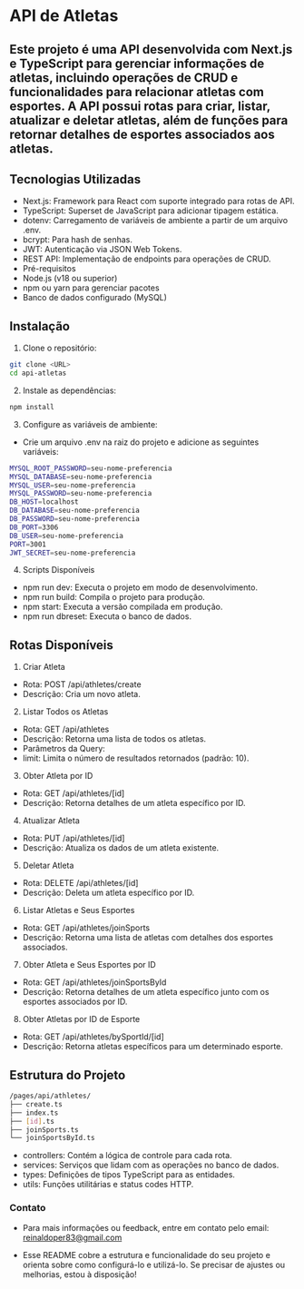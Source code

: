 # API de Atletas

## Este projeto é uma API desenvolvida com Next.js e TypeScript para gerenciar informações de atletas, incluindo operações de CRUD e funcionalidades para relacionar atletas com esportes. A API possui rotas para criar, listar, atualizar e deletar atletas, além de funções para retornar detalhes de esportes associados aos atletas.

## Tecnologias Utilizadas

- Next.js: Framework para React com suporte integrado para rotas de API.
- TypeScript: Superset de JavaScript para adicionar tipagem estática.
- dotenv: Carregamento de variáveis de ambiente a partir de um arquivo .env.
- bcrypt: Para hash de senhas.
- JWT: Autenticação via JSON Web Tokens.
- REST API: Implementação de endpoints para operações de CRUD.
- Pré-requisitos
- Node.js (v18 ou superior)
- npm ou yarn para gerenciar pacotes
- Banco de dados configurado (MySQL)

## Instalação
1. Clone o repositório:

```bash
git clone <URL>
cd api-atletas
```
2. Instale as dependências:

```bash
npm install
```
3. Configure as variáveis de ambiente:

- Crie um arquivo .env na raiz do projeto e adicione as seguintes variáveis:

```bash
MYSQL_ROOT_PASSWORD=seu-nome-preferencia
MYSQL_DATABASE=seu-nome-preferencia
MYSQL_USER=seu-nome-preferencia
MYSQL_PASSWORD=seu-nome-preferencia
DB_HOST=localhost
DB_DATABASE=seu-nome-preferencia
DB_PASSWORD=seu-nome-preferencia
DB_PORT=3306
DB_USER=seu-nome-preferencia
PORT=3001
JWT_SECRET=seu-nome-preferencia
```

4. Scripts Disponíveis

- npm run dev: Executa o projeto em modo de desenvolvimento.
- npm run build: Compila o projeto para produção.
- npm start: Executa a versão compilada em produção.
- npm run dbreset: Executa o banco de dados.

## Rotas Disponíveis

1. Criar Atleta
- Rota: POST /api/athletes/create
- Descrição: Cria um novo atleta.


2. Listar Todos os Atletas
- Rota: GET /api/athletes
- Descrição: Retorna uma lista de todos os atletas.
- Parâmetros da Query:
- limit: Limita o número de resultados retornados (padrão: 10).

3. Obter Atleta por ID
- Rota: GET /api/athletes/[id]
- Descrição: Retorna detalhes de um atleta específico por ID.

4. Atualizar Atleta
- Rota: PUT /api/athletes/[id]
- Descrição: Atualiza os dados de um atleta existente.

5. Deletar Atleta
- Rota: DELETE /api/athletes/[id]
- Descrição: Deleta um atleta específico por ID.

6. Listar Atletas e Seus Esportes
- Rota: GET /api/athletes/joinSports
- Descrição: Retorna uma lista de atletas com detalhes dos esportes associados.

7. Obter Atleta e Seus Esportes por ID
- Rota: GET /api/athletes/joinSportsById
- Descrição: Retorna detalhes de um atleta específico junto com os esportes associados por ID.

8. Obter Atletas por ID de Esporte
- Rota: GET /api/athletes/bySportId/[id]
- Descrição: Retorna atletas específicos para um determinado esporte.

## Estrutura do Projeto
```bash
/pages/api/athletes/
├── create.ts
├── index.ts
├── [id].ts
├── joinSports.ts
└── joinSportsById.ts
```

- controllers: Contém a lógica de controle para cada rota.
- services: Serviços que lidam com as operações no banco de dados.
- types: Definições de tipos TypeScript para as entidades.
- utils: Funções utilitárias e status codes HTTP.

### Contato
- Para mais informações ou feedback, entre em contato pelo email: reinaldoper83@gmail.com

- Esse README cobre a estrutura e funcionalidade do seu projeto e orienta sobre como configurá-lo e utilizá-lo. Se precisar de ajustes ou melhorias, estou à disposição!






